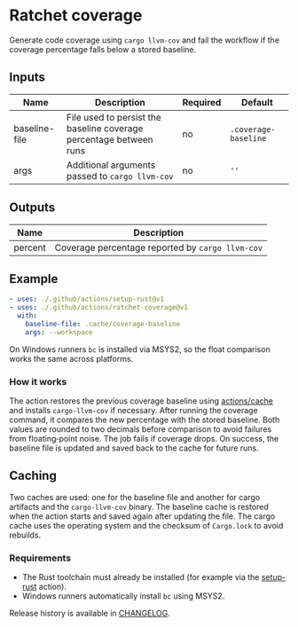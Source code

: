 # Ratchet coverage

Generate code coverage using `cargo llvm-cov` and fail the workflow if the
coverage percentage falls below a stored baseline.

## Inputs

| Name          | Description                                                        | Required | Default              |
| ------------- | ------------------------------------------------------------------ | -------- | -------------------- |
| baseline-file | File used to persist the baseline coverage percentage between runs | no       | `.coverage-baseline` |
| args          | Additional arguments passed to `cargo llvm-cov`                    | no       | `''`                 |

## Outputs

| Name    | Description                                      |
| ------- | ------------------------------------------------ |
| percent | Coverage percentage reported by `cargo llvm-cov` |

## Example

```yaml
- uses: ./.github/actions/setup-rust@v1
- uses: ./.github/actions/ratchet-coverage@v1
  with:
    baseline-file: .cache/coverage-baseline
    args: --workspace
```

On Windows runners `bc` is installed via MSYS2, so the float comparison works
the same across platforms.

### How it works

The action restores the previous coverage baseline using
[actions/cache](https://github.com/actions/cache) and installs `cargo-llvm-cov`
if necessary. After running the coverage command, it compares the new
percentage with the stored baseline. Both values are rounded to two decimals
before comparison to avoid failures from floating‑point noise. The job fails if
coverage drops. On success, the baseline file is updated and saved back to the
cache for future runs.

## Caching

Two caches are used: one for the baseline file and another for cargo artifacts
and the `cargo-llvm-cov` binary. The baseline cache is restored when the action
starts and saved again after updating the file. The cargo cache uses the
operating system and the checksum of `Cargo.lock` to avoid rebuilds.

### Requirements

- The Rust toolchain must already be installed (for example via the
  [setup-rust](../setup-rust) action).
- Windows runners automatically install `bc` using MSYS2.

Release history is available in [CHANGELOG](CHANGELOG.md).
